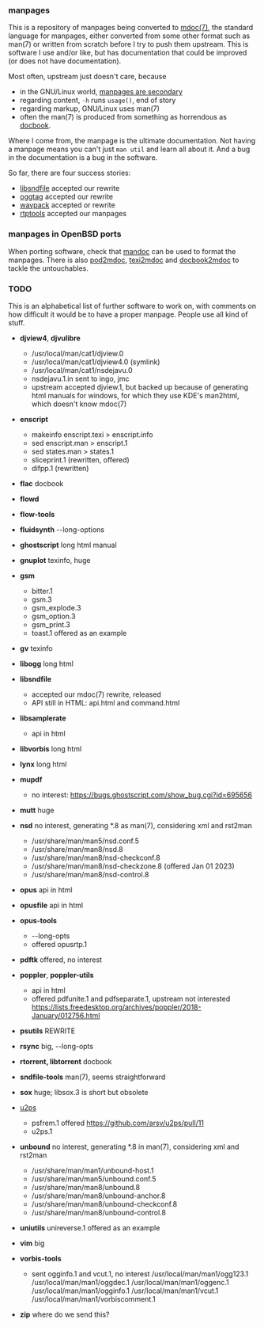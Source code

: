 ### manpages

This is a repository of manpages being converted to
[mdoc(7)](http://man.openbsd.org/mdoc),
the standard language for manpages,
either converted from some other format such as man(7)
or written from scratch before I try to push them upstream.
This is software I use and/or like, but has documentation
that could be improved (or does not have documentation).

Most often, upstream just doesn't care, because

* in the GNU/Linux world,
[manpages are secondary](https://www.gnu.org/prep/standards/html_node/Man-Pages.html#Man-Pages)
* regarding content, `-h` runs `usage()`, end of story
* regarding markup, GNU/Linux uses man(7)
* often the man(7) is produced from something as horrendous as
  [docbook](https://undeadly.org/cgi?action=article&sid=20190419101505).

Where I come from, the manpage is the ultimate documentation.
Not having a manpage means you can't just `man util` and learn all about it.
And a bug in the documentation is a bug in the software.

So far, there are four success stories:

* [libsndfile](https://github.com/libsndfile/libsndfile) accepted our rewrite
* [oggtag](https://oggtag.sourceforge.net/) accepted our rewrite
* [wavpack](https://github.com/dbry/WavPack) accepted or rewrite
* [rtptools](https://github.com/irtlab/rtptools) accepted our manpages

### manpages in OpenBSD ports

When porting software, check that
[mandoc](http://www.openbsd.org/faq/ports/specialtopics.html#Mandoc)
can be used to format the manpages.
There is also
[pod2mdoc](http://mdocml.bsd.lv/pod2mdoc/),
[texi2mdoc](http://mdocml.bsd.lv/texi2mdoc/) and
[docbook2mdoc](http://mdocml.bsd.lv/docbook2mdoc/)
to tackle the untouchables.

### TODO

This is an alphabetical list of further software to work on,
with comments on how difficult it would be to have a proper manpage.
People use all kind of stuff.

* **djview4**, **djvulibre**
	* /usr/local/man/cat1/djview.0
	* /usr/local/man/cat1/djview4.0 (symlink)
	* /usr/local/man/cat1/nsdejavu.0
	* nsdejavu.1.in sent to ingo, jmc
	* upstream accepted djview.1, but backed up
	because of generating html manuals for windows,
	for which they use KDE's man2html, which doesn't know mdoc(7)

* **enscript**
    * makeinfo enscript.texi > enscript.info
    * sed enscript.man > enscript.1
    * sed states.man > states.1
    * sliceprint.1 (rewritten, offered)
    * difpp.1 (rewritten)

* **flac**
	docbook

* **flowd**
* **flow-tools**

* **fluidsynth**
	--long-options

* **ghostscript**
	long html manual

* **gnuplot**
	texinfo, huge

* **gsm**
	* bitter.1
	* gsm.3
	* gsm_explode.3
	* gsm_option.3
	* gsm_print.3
	* toast.1 offered as an example

* **gv**
	texinfo

* **libogg**
	long html

* **libsndfile**
	* accepted our mdoc(7) rewrite, released
	* API still in HTML: api.html and command.html

* **libsamplerate**
	* api in html

* **libvorbis**
	long html

* **lynx**
	long html

* **mupdf**
	* no interest: https://bugs.ghostscript.com/show_bug.cgi?id=695656

* **mutt**
	huge

* **nsd**
	no interest, generating *.8 as man(7), considering xml and rst2man
	* /usr/share/man/man5/nsd.conf.5
	* /usr/share/man/man8/nsd.8
	* /usr/share/man/man8/nsd-checkconf.8
	* /usr/share/man/man8/nsd-checkzone.8 (offered Jan 01 2023)
	* /usr/share/man/man8/nsd-control.8

* **opus**
	api in html

* **opusfile**
	api in html

* **opus-tools**
	* --long-opts
	* offered opusrtp.1

* **pdftk**
	offered, no interest

* **poppler**, **poppler-utils**
	* api in html
	* offered pdfunite.1 and pdfseparate.1, upstream not interested
	https://lists.freedesktop.org/archives/poppler/2018-January/012756.html

* **psutils**
	REWRITE

* **rsync**
	big, --long-opts

* **rtorrent, libtorrent**
	docbook

* **sndfile-tools**
	man(7), seems straightforward

* **sox**
	huge; libsox.3 is short but obsolete

* [u2ps](https://github.com/arsv/u2ps/)
    * psfrem.1 offered https://github.com/arsv/u2ps/pull/11
    * u2ps.1

* **unbound**
	no interest, generating *.8 in man(7), considering xml and rst2man
	* /usr/share/man/man1/unbound-host.1
	* /usr/share/man/man5/unbound.conf.5
	* /usr/share/man/man8/unbound.8
	* /usr/share/man/man8/unbound-anchor.8
	* /usr/share/man/man8/unbound-checkconf.8
	* /usr/share/man/man8/unbound-control.8

* **uniutils**
	unireverse.1 offered as an example

* **vim**
	big

* **vorbis-tools**
	* sent ogginfo.1 and vcut.1, no interest
	/usr/local/man/man1/ogg123.1
	/usr/local/man/man1/oggdec.1
	/usr/local/man/man1/oggenc.1
	/usr/local/man/man1/ogginfo.1
	/usr/local/man/man1/vcut.1
	/usr/local/man/man1/vorbiscomment.1

* **zip**
	where do we send this?

